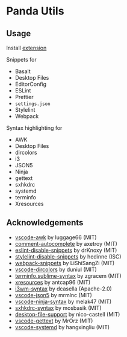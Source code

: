 # Panda Utils

## Usage

Install [extension](https://marketplace.visualstudio.com/items?itemName=EdwinKofler.vscode-panda-utils)

Snippets for

- Basalt
- Desktop Files
- EditorConfig
- ESLint
- Prettier
- `settings.json`
- Stylelint
- Webpack

Syntax highlighting for

- AWK
- Desktop Files
- dircolors
- i3
- JSON5
- Ninja
- gettext
- sxhkdrc
- systemd
- terminfo
- Xresources

## Acknowledgements

- [vscode-awk](https://github.com/luggage66/vscode-awk) by luggage66 (MIT)
- [comment-autocomplete](https://github.com/axetroy/vscode-comment-autocomplete) by axetroy (MIT)
- [eslint-disable-snippets](https://github.com/drKnoxy/eslint-disable-snippets) by drKnoxy (MIT)
- [stylelint-disable-snippets](https://github.com/hedinne/stylelint-disable-snippets) by hedinne (ISC)
- [webpack-snippets](https://github.com/LiShiSangZi/webpack-snippets) by LiShiSangZi (MIT)
- [vscode-dircolors](https://github.com/duniul/vscode-dircolors) by duniul (MIT)
- [terminfo.sublime-syntax](https://github.com/zgracem/terminfo.sublime-syntax) by zgracem (MIT)
- [xresources](https://github.com/antcap96/xresources) by antcap96 (MIT)
- [i3wm-syntax](https://github.com/dcasella/i3wm-syntax) by dcasella (Apache-2.0)
- [vscode-json5](https://github.com/mrmlnc/vscode-json5) by mrmlnc (MIT)
- [vscode-ninja-syntax](https://github.com/melak47/vscode-ninja-syntax) by melak47 (MIT)
- [sxhkdrc-syntax](https://github.com/mosbasik/sxhkdrc-syntax) by mosbasik (MIT)
- [desktop-file-support](https://github.com/nico-castell/desktop-file-support) by nico-castell (MIT)
- [vscode-gettext](https://github.com/MrOrz/vscode-gettext) by MrOrz (MIT)
- [vscode-systemd](https://github.com/hangxingliu/vscode-systemd) by hangxingliu (MIT)
